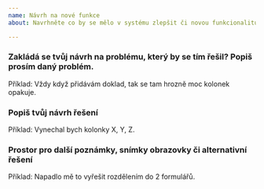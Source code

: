 ```yaml
---
name: Návrh na nové funkce
about: Navrhněte co by se mělo v systému zlepšit či novou funkcionalitu

---
```


### Zakládá se tvůj návrh na problému, který by se tím řešil? Popiš prosím daný problém.
Příklad: Vždy když přidávám doklad, tak se tam hrozně moc kolonek opakuje. 

### Popiš tvůj návrh řešení

Příklad: Vynechal bych kolonky X, Y, Z. 


### Prostor pro další poznámky, snímky obrazovky či alternativní řešení

Příklad: Napadlo mě to vyřešit rozdělením do 2 formulářů. 


